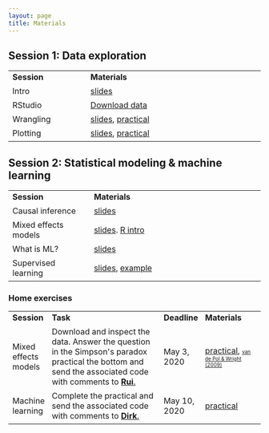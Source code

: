 ```yaml
---
layout: page
title: Materials
---
```


## Session 1: Data exploration

<table cellspacing="0" cellpadding="0">
  <col width="10%">
  <col width="30%">
  <tr>
    <td style="padding-right:6px;padding-bottom:6px"><b>Session</b></td>
    <td style="padding-right:6px;padding-bottom:6px"><b>Materials</b></td>
  </tr>
  <tr>
    <td style="padding-right:6px;padding-bottom:6px">Intro</td>
    <td style="padding-right:6px;padding-bottom:6px">
      <a href="../assets/pdf/dataanalyics_FS2020_session1.pdf">slides</a>
    </td>
  </tr>
  <tr>
    <td style="padding-right:6px;padding-bottom:6px">RStudio</td>
    <td style="padding-right:6px;padding-bottom:6px">
      <a href="https://raw.githubusercontent.com/cdsbasel/dataanalytics_rsessions/master/dataanalytics_data.zip">Download data</a>
    </td>
  </tr>
  <tr>
    <td style="padding-right:6px;padding-bottom:6px">Wrangling</td>
    <td style="padding-right:6px;padding-bottom:6px">
      <a href="https://cdsbasel.github.io/dataanalytics_rsessions/_sessions/Wrangling/Wrangling.html">slides</a>,
      <a href="https://cdsbasel.github.io/dataanalytics_rsessions/_sessions/Wrangling/Wrangling_practical.html">practical</a>
    </td>
  </tr>
  <tr>
    <td style="padding-right:6px;padding-bottom:6px">Plotting</td>
    <td style="padding-right:6px;padding-bottom:6px">
      <a href="https://cdsbasel.github.io/dataanalytics_rsessions/_sessions/Plotting/Plotting.html">slides</a>,
      <a href="https://cdsbasel.github.io/dataanalytics_rsessions/_sessions/Plotting/Plotting_practical.html">practical</a>
    </td>
  </tr>
</table>


## Session 2: Statistical modeling & machine learning

<table cellspacing="0" cellpadding="0">
  <col width="10%">
  <col width="30%">
  <tr>
    <td style="padding-right:6px;padding-bottom:6px"><b>Session</b></td>
    <td style="padding-right:6px;padding-bottom:6px"><b>Materials</b></td>
  </tr>
  <tr>
    <td style="padding-right:6px;padding-bottom:6px">Causal inference</td>
    <td style="padding-right:6px;padding-bottom:6px">
      <a href="https://cdsbasel.github.io/dataanalytics_rsessions/_sessions/CausalInference/causalinference.pdf">slides</a>
    </td>
  </tr>
  <tr>
    <td style="padding-right:6px;padding-bottom:6px">Mixed effects models</td>
    <td style="padding-right:6px;padding-bottom:6px">
      <a href="https://cdsbasel.github.io/dataanalytics_rsessions/_sessions/CausalInference/mixedeffects.pdf">slides</a>.
      <a href="https://cdsbasel.github.io/dataanalytics_rsessions/_sessions/CausalInference/intro_lme4.html">R intro</a>
    </td>
  </tr>
  <tr>
    <td style="padding-right:6px;padding-bottom:6px">What is ML?</td>
    <td style="padding-right:6px;padding-bottom:6px">
      <a href="https://cdsbasel.github.io/dataanalytics_rsessions/_sessions/WhatIsML/WhatIsML.html">slides</a>
    </td>
  </tr>
  <tr>
    <td style="padding-right:6px;padding-bottom:6px">Supervised learning</td>
    <td style="padding-right:6px;padding-bottom:6px">
      <a href="https://cdsbasel.github.io/dataanalytics_rsessions/_sessions/SupervisedLearning/SupervisedLearning.html">slides</a>,
      <a href="https://www.dropbox.com/s/oy1qk6ouduys4r9/SupervisedLearning_example.R?dl=1">example</a>
    </td>
  </tr>
</table>

### Home exercises

<table cellspacing="0" cellpadding="0">
  <col width="15%">
  <col width="50%">
  <col width="10%">
  <col width="30%">
  <tr>
    <td style="padding-right:6px;padding-bottom:6px"><b>Session</b></td>
    <td style="padding-right:6px;padding-bottom:6px"><b>Task</b></td>
    <td style="padding-right:6px;padding-bottom:6px"><b>Deadline</b></td>
    <td style="padding-right:6px;padding-bottom:6px"><b>Materials</b></td>
  </tr>
  <tr>
    <td style="padding-right:6px;padding-bottom:6px">Mixed effects models</td>
    <td style="padding-right:6px;padding-bottom:6px">
      Download and inspect the data. Answer the question in the Simpson's paradox practical the bottom and send the associated code with comments to <a href="mailto:rui.mata@unibas.ch"><b>Rui</b>.</a>
    </td>
    <td style="padding-right:6px;padding-bottom:6px">
      May 3, 2020
    </td>
    <td style="padding-right:6px;padding-bottom:6px">
      <a href="https://cdsbasel.github.io/dataanalytics_rsessions/_sessions/CausalInference/simpsonsparadox.html">practical</a>,
      <a href="https://cdsbasel.github.io/dataanalytics_rsessions/_sessions/CausalInference/van_de_Pol_2009.pdf"><font style="font-size:10px">van de Pol & Wright (2009)</font></a>      
    </td>
  </tr>
  <tr>
    <td style="padding-right:6px;padding-bottom:6px">Machine learning</td>
    <td style="padding-right:6px;padding-bottom:6px">
      Complete the practical and send the associated code with comments to <a href="mailto:dirk.wulff@unibas.ch"><b>Dirk</b>.</a>
    </td>
    <td style="padding-right:6px;padding-bottom:6px">
      May 10, 2020
    </td>
    <td style="padding-right:6px;padding-bottom:6px">
      <a href="https://cdsbasel.github.io/dataanalytics_rsessions/_sessions/SupervisedLearning/SupervisedLearning_practical.html">practical</a>  
    </td>
  </tr>
</table>
